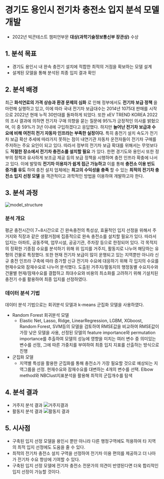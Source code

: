 # 경기도 용인시 전기차 충전소 입지 분석 모델 개발
* 2022년 빅콘테스트 챔피언부문 __대상(과학기술정보통신부 장관상)__ 수상


## 1. 분석 목표
* 경기도 용인시 내 완속 충전기 설치에 적합한 최적의 거점을 확보하는 모델 설계
* 설계된 모델을 통해 분석된 최종 입지 결과 확인


## 2. 분석 배경
최근 __화석연료의 가격 상승과 환경 문제의 심화__ 로 인해 정부에서도 __전기차 보급 정책__ 을 마련해 실행하고 있고, 이에 따라 국내 전기차 보급대수는 2014년 1075대 판매를 시작으로 2022년 현재 누적 30만대를 돌파하게 되었다. 또한 xEV TREND KOREA 2022의 조사 결과에 의하면 전기차 구매 의향을 묻는 질문에 95%가 긍정적인 의사를 밝혔으며, 이 중 59%가 3년 이내에 구입하겠다고 응답했다. 하지만 __늘어난 전기차 보급과 수요에 비해 여전히 전기 자동차 인프라는 부족한 실정이다.__  특히 충전기 설치 속도가 전기차 보급 확산 추세에 따라가지 못하는 점이 내연기관 자동차 운전자들이 전기차 구매를 주저하는 주요 요인이 되고 있다. 따라서 정부의 전기차 보급 확대를 위해서는 무엇보다도 __적절한 장소에서 전기차 충전소를 설치할 필요__ 가 있다. 한편 경기도와 용인시 또한 정부의 정책과 유사하게 보조금 제공 등의 보급 정책을 시행하며 충전 인프라 확충에 나서고 있다. 이에 발맞춰 __전기차 이용자가 쉽게 접근 가능하고__ 이를 통해 __충전소 이용 빈도 증가를 유도__ 하여 충전 설치 업체에는 __최고의 수익성을 충족__ 할 수 있는 __최적의 전기차 충전소 입지 선정 모델__ 을 객관적이고 과학적인 방법을 이용하여 개발하고자 한다.

## 3. 분석 과정
![model_structure](https://user-images.githubusercontent.com/90170238/212653305-e0dd6ae7-3408-4f07-9717-da53af2f087b.jpg)

### 분석 개요
평균 충전시간이 7~8시간으로 긴 완속충전의 특성상, 효율적인 입지 선정을 위해서 주거지와 직장과 같은 생활거점에 집중적으로 완속 충전소를 설치할 필요가 있다. 따라서 입지는 아파트, 공동주택, 업무시설, 공공기관, 주차장 등으로 한정되어 있다. 각 목적지의 정확한 기종점 수요를 분석하기 위해 위 입지를 거주지, 활동지로 나누어 해당하는 유형의 건물로 특정했다. 또한 현재 전기차 보급이 많이 운행되고 있는 지역뿐만 아니라 신규 충전 인프라 구축에 따라 증가할 신규 전기차 수요에 대응하기 위해 각 입지의 수요를 현재수요와 잠재수요로 나누어 분석했다. 도출된 거주지/활동지의 행정동별 수요지수와 건물별 현재/잠재수요를 결합하고 최대수요와 비용의 최소화를 고려하기 위해 기설치된 충전기 수를 활용하여 최종 입지를 선정하였다.

### 데이터 분석 기법
데이터 분석 기법으로는 회귀분석 모델과 k-means 군집화 모델을 사용하였다.

* Random Forest 회귀분석 모델
  - Elastic Net, Lasso, Ridge, LinearRegression, LGBM, XGboost, Random Forest, SVM등의 모델을 검토하여 RMSE값을 비교하여 RMSE값이 가장 낮은 모델을 사용, 선정된 모델의 feature importance와 permutation importance를 추출하여 모델의 성능에 영향을 미치는 여러 변수 중 의미있는 변수를 선정, 그에 따른 가중치를 부여하여 최종 입지 지표를 산출하는 방식으로 진행 
* 군집화 모델
  - 지역별 특성을 활용한 군집화를 통해 충전소가 가장 필요할 것으로 예상되는 지역그룹을 선정. 현재수요와 잠재수요를 대변하는 4개의 변수를 선택. Elbow method와 NBClust지표분석을 활용해 최적의 군집개수를 탐색

## 4. 분석 결과
* 거주지 분석 결과
![거주지결과](https://user-images.githubusercontent.com/90170238/212661939-c8794075-a4de-4db0-8722-da3ce3922a26.PNG)
* 활동지 분석 결과
![활동지 결과](https://user-images.githubusercontent.com/90170238/212662057-8dc94f08-bfcd-4aa8-b18f-147e82f8fca3.PNG)

## 5. 시사점
- 구축된 입지 선정 모델을 용인시 뿐만 아니라 다른 행정구역에도 적용하여 타 지역의 최적 입지 선정에도 도움을 줄 수 있다.
- 최적의 전기차 충전소 설치 구역을 선정하여 전기차 이용 편의를 제공하고 더 나아가 전기차 수요 향상에 기여할 수 있다.
- 구축된 입지 선정 모델에 전기차 충전소 전문가의 의견이 반영된다면 더욱 합리적인 입지 선정이 가능할 것이다.

